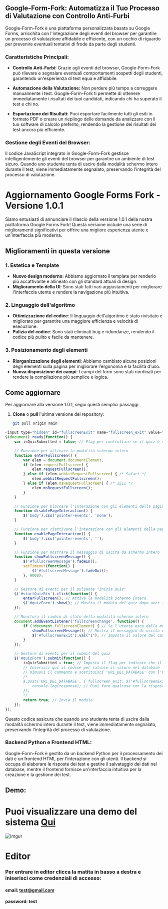 ## Google-Form-Fork: Automatizza il Tuo Processo di Valutazione con Controllo Anti-Furbi

Google-Form-Fork è una piattaforma personalizzata basata su Google Forms, arricchita con l'integrazione degli eventi del browser per garantire un processo di valutazione affidabile e efficiente, con un occhio di riguardo per prevenire eventuali tentativi di frode da parte degli studenti.

### Caratteristiche Principali:

- **Controllo Anti-Furbi:** Grazie agli eventi del browser, Google-Form-Fork può rilevare e segnalare eventuali comportamenti sospetti degli studenti, garantendo un'esperienza di test equa e affidabile.

- **Automazione della Valutazione:** Non perdere più tempo a correggere manualmente i test. Google-Form-Fork ti permette di ottenere immediatamente i risultati dei tuoi candidati, indicando chi ha superato il test e chi no.

- **Esportazione dei Risultati:** Puoi esportare facilmente tutti gli esiti in formato PDF o creare un riepilogo delle domande da analizzare con il tuo software di calcolo preferito, rendendo la gestione dei risultati dei test ancora più efficiente.

### Gestione degli Eventi del Browser:

Il codice JavaScript integrato in Google-Form-Fork gestisce intelligentemente gli eventi del browser per garantire un ambiente di test sicuro. Quando uno studente tenta di uscire dalla modalità schermo intero durante il test, viene immediatamente segnalato, preservando l'integrità del processo di valutazione.

# Aggiornamento Google Forms Fork - Versione 1.0.1

Siamo entusiasti di annunciare il rilascio della versione 1.0.1 della nostra piattaforma Google Forms Fork! Questa versione include una serie di miglioramenti significativi per offrire una migliore esperienza utente e un'interfaccia più moderna.

## Miglioramenti in questa versione

### 1. Estetica e Template
- **Nuovo design moderno**: Abbiamo aggiornato il template per renderlo più accattivante e allineato con gli standard attuali di design.
- **Miglioramento della UI**: Sono stati fatti vari aggiustamenti per migliorare l'interfaccia utente e rendere la navigazione più intuitiva.

### 2. Linguaggio dell'algoritmo
- **Ottimizzazione del codice**: Il linguaggio dell'algoritmo è stato rivisitato e migliorato per garantire una maggiore efficienza e velocità di esecuzione.
- **Pulizia del codice**: Sono stati eliminati bug e ridondanze, rendendo il codice più pulito e facile da mantenere.

### 3. Posizionamento degli elementi
- **Riorganizzazione degli elementi**: Abbiamo cambiato alcune posizioni degli elementi sulla pagina per migliorare l'ergonomia e la facilità d'uso.
- **Nuova disposizione dei campi**: I campi del form sono stati riordinati per rendere la compilazione più semplice e logica.

## Come aggiornare

Per aggiornare alla versione 1.0.1, segui questi semplici passaggi:

1. **Clone** o **pull** l'ultima versione del repository:
   ```bash
   git pull origin main


```javascript
<input type="hidden" id="fullscreenExit" name="fullscreen_exit" value="0">
$(document).ready(function() {
    var isQuizSubmitted = false; // Flag per controllare se il quiz è stato inviato

    // Funzione per attivare la modalità schermo intero
    function enterFullscreen() {
        var elem = document.documentElement;
        if (elem.requestFullscreen) {
            elem.requestFullscreen();
        } else if (elem.webkitRequestFullscreen) { /* Safari */
            elem.webkitRequestFullscreen();
        } else if (elem.msRequestFullscreen) { /* IE11 */
            elem.msRequestFullscreen();
        }
    }

    // Funzione per bloccare l'interazione con gli elementi della pagina
    function disablePageInteraction() {
        $('body').css('pointer-events', 'none');
    }

    // Funzione per riattivare l'interazione con gli elementi della pagina
    function enablePageInteraction() {
        $('body').css('pointer-events', '');
    }

    // Funzione per mostrare il messaggio di uscita da schermo intero
    function showFullscreenMessage() {
        $('#fullscreenMessage').fadeIn();
        setTimeout(function() {
            $('#fullscreenMessage').fadeOut();
        }, 9000);
    }

    // Gestore di eventi per il pulsante "Inizia Quiz"
    $('#startQuizBtn').click(function() {
        enterFullscreen(); // Attiva la modalità schermo intero
        $('#quizForm').show(); // Mostra il modulo del quiz dopo aver fatto clic sul pulsante
    });

    // Monitora il cambio di stato della modalità schermo intero
    document.addEventListener('fullscreenchange', function() {
        if (!document.fullscreenElement) { // Se l'utente esce dalla modalità schermo intero
            showFullscreenMessage(); // Mostra il messaggio di uscita da schermo intero
            $('#fullscreenExit').val("1"); // Imposta il valore del campo nascosto
        }
    });

    // Gestore di eventi per il submit del quiz
    $('#quizForm').submit(function() {
        isQuizSubmitted = true; // Imposta il flag per indicare che il quiz è stato inviato
        // Inserisci qui il codice per salvare il valore nel database
        // Rimuovi il commento e sostituisci 'URL_DEL_DATABASE' con l'URL del tuo script PHP per salvare nel database
        /*
        $.post('URL_DEL_DATABASE', { fullscreen_exit: $('#fullscreenExit').val() }, function(response) {
            console.log(response); // Puoi fare qualcosa con la risposta dal server
        });
        */
        return true; // Invia il modulo
    });
});
```
Questo codice assicura che quando uno studente tenta di uscire dalla modalità schermo intero durante il test, viene immediatamente segnalato, preservando l'integrità del processo di valutazione.

### Backend Python e Frontend HTML:
Google-Form-Fork è gestito da un backend Python per il processamento dei dati e un frontend HTML per l'interazione con gli utenti. Il backend si occupa di elaborare le risposte dei test e gestire il salvataggio dei dati nel database, mentre il frontend fornisce un'interfaccia intuitiva per la creazione e la gestione dei test.

## Demo:
# Puoi visualizzare una demo del sistema <a href="https://quiz.unict-forum.icu/" target="blank">Qui</a>

![Imgur](https://i.imgur.com/uLJJO2U.png)
# Editor
### Per entrare in editor clicca la matita in basso a destra e iniserisci come credenziali di accesso:
#### email: test@gmail.com
#### password: test
